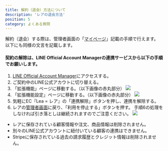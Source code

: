 ```yaml
---
title: 解約（退会）方法について
description: 'レアの退会方法'
position: 5
category: よくある質問
---
```


解約（退会）する際は、管理者画面の「[マイページ](https://admin.lea-market.com/app/mypage/)」記載の手順で行えます。  
以下にも同様の文言を記載します。

#### 契約の解除は、LINE Official Account Managerの連携サービスから以下の手順でお願いします。

1. [LINE Official Account Manager](https://www.linebiz.com/jp/login/)にアクセスする。
2. ご契約中のLINE公式アカウトに切り替える。
3. 「拡張機能」ページに移動する。（以下画像の赤丸部分）
   <img src="/images/help-faq/help-faq_withdrawal_1.png" />
4. 「拡張機能設定」ページに移動する。（以下画像の赤丸部分）
   <img src="/images/help-faq/help-faq_withdrawal_4.png" />
5. 気軽にEC『Lea = レア』の「連携解除」ボタンを押し、連携を解除する。
6. レアの<a href="https://admin.lea-market.com/init" target="_blank">管理者画面</a>に戻り、「利用を停止する」ボタンを押す。
    <alert type="warning">手順6の処理をしなければ引き落としは継続されますのでご注意ください。</alert>
   <img src="/images/help-faq/help-faq_withdrawal_3.png" />

<alert type="danger">
  <ul>
    <li>レアに保存されている顧客情報や注文、商品情報は削除されません。</li>
    <li>別々のLINE公式アカウントに紐付いている顧客の連携はできません。</li>
    <li>Stripeに保存されている過去の請求履歴とクレジット情報は削除されません。</li>
  </ul>
</alert>

